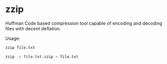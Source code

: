# zzip

Huffman Code based compression tool capable of encoding and decoding files with decent deflation.

Usage:
```bash
zzip file.txt

zzip -x file.txt.zzip > file.txt
```
